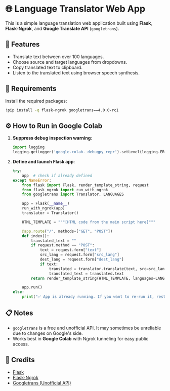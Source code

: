 
# 🌐 Language Translator Web App

This is a simple language translation web application built using **Flask**, **Flask-Ngrok**, and **Google Translate API** (`googletrans`).

## 🚀 Features

- Translate text between over 100 languages.
- Choose source and target languages from dropdowns.
- Copy translated text to clipboard.
- Listen to the translated text using browser speech synthesis.

## 🧰 Requirements

Install the required packages:

```bash
!pip install -q flask-ngrok googletrans==4.0.0-rc1
```

## ⚙️ How to Run in Google Colab

1. **Suppress debug inspection warning**:
    ```python
    import logging
    logging.getLogger('google.colab._debugpy_repr').setLevel(logging.ERROR)
    ```

2. **Define and launch Flask app**:
    ```python
    try:
        app  # check if already defined
    except NameError:
        from flask import Flask, render_template_string, request
        from flask_ngrok import run_with_ngrok
        from googletrans import Translator, LANGUAGES

        app = Flask(__name__)
        run_with_ngrok(app)
        translator = Translator()

        HTML_TEMPLATE = """[HTML code from the main script here]"""

        @app.route("/", methods=["GET", "POST"])
        def index():
            translated_text = ""
            if request.method == "POST":
                text = request.form["text"]
                src_lang = request.form["src_lang"]
                dest_lang = request.form["dest_lang"]
                if text:
                    translated = translator.translate(text, src=src_lang, dest=dest_lang)
                    translated_text = translated.text
            return render_template_string(HTML_TEMPLATE, languages=LANGUAGES, translated_text=translated_text)

        app.run()
    else:
        print("✅ App is already running. If you want to re-run it, restart the runtime (Runtime > Restart runtime).")
    ```

## 📋 Notes

- `googletrans` is a free and unofficial API. It may sometimes be unreliable due to changes on Google's side.
- Works best in **Google Colab** with Ngrok tunneling for easy public access.

## 📎 Credits

- [Flask](https://flask.palletsprojects.com/)
- [Flask-Ngrok](https://pypi.org/project/flask-ngrok/)
- [Googletrans (Unofficial API)](https://pypi.org/project/googletrans/)

